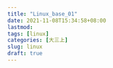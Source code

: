 ```yaml
---
title: "Linux_base_01"
date: 2021-11-08T15:34:58+08:00
lastmod:
tags: [linux]
categories: [大三上]
slug: linux
draft: true
---
```



